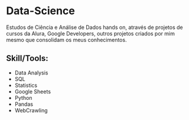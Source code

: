 # Data-Science

Estudos de Ciência e Análise de Dados hands on, através de projetos de cursos da Alura, Google Developers, outros projetos criados por mim mesmo que consolidam os meus conhecimentos.


## **Skill/Tools**:
- Data Analysis
- SQL
- Statistics
- Google Sheets
- Python
- Pandas
- WebCrawling
